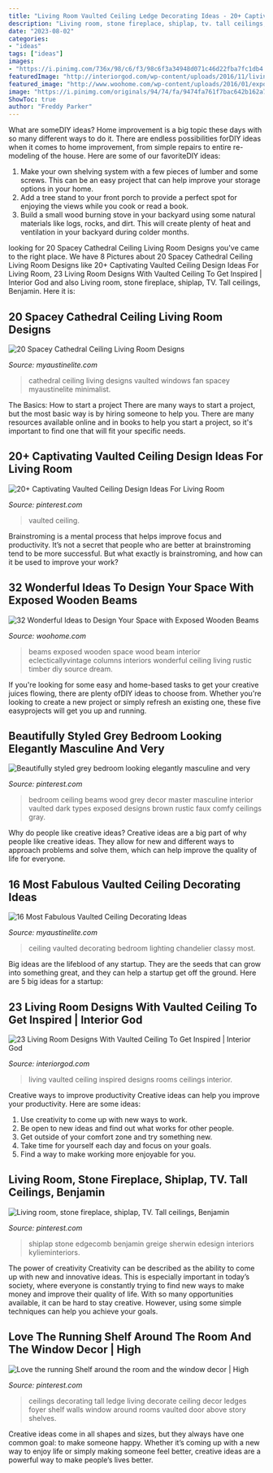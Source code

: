 ```yaml
---
title: "Living Room Vaulted Ceiling Ledge Decorating Ideas - 20+ Captivating Vaulted Ceiling Design Ideas For Living Room"
description: "Living room, stone fireplace, shiplap, tv. tall ceilings, benjamin"
date: "2023-08-02"
categories:
- "ideas"
tags: ["ideas"]
images:
- "https://i.pinimg.com/736x/98/c6/f3/98c6f3a34948d071c46d22fba7fc1db4.jpg"
featuredImage: "http://interiorgod.com/wp-content/uploads/2016/11/living-rooms-with-vaulted-ceilings.jpg"
featured_image: "http://www.woohome.com/wp-content/uploads/2016/01/exposed-wooden-beams-columns_8.jpg"
image: "https://i.pinimg.com/originals/94/74/fa/9474fa761f7bac642b162a7d9741237b.jpg"
ShowToc: true
author: "Freddy Parker"
---
```



What are someDIY ideas?
Home improvement is a big topic these days with so many different ways to do it. There are endless possibilities forDIY ideas when it comes to home improvement, from simple repairs to entire re-modeling of the house. Here are some of our favoriteDIY ideas:
1. Make your own shelving system with a few pieces of lumber and some screws. This can be an easy project that can help improve your storage options in your home.
2. Add a tree stand to your front porch to provide a perfect spot for enjoying the views while you cook or read a book.
3. Build a small wood burning stove in your backyard using some natural materials like logs, rocks, and dirt. This will create plenty of heat and ventilation in your backyard during colder months. 

	

		
looking for 20 Spacey Cathedral Ceiling Living Room Designs you've came to the right place. We have 8 Pictures about 20 Spacey Cathedral Ceiling Living Room Designs like 20+ Captivating Vaulted Ceiling Design Ideas For Living Room, 23 Living Room Designs With Vaulted Ceiling To Get Inspired | Interior God and also Living room, stone fireplace, shiplap, TV. Tall ceilings, Benjamin. Here it is:
		
    
## 20 Spacey Cathedral Ceiling Living Room Designs

<img loading=lazy src="http://www.myaustinelite.com/wp-content/uploads/2015/06/minimalist-cathedral-ceiling-living-room-with-ceiling-fan-710x1024.jpg?x34469" onerror="this.onerror=null;this.src='https://tse1.mm.bing.net/th?id=OIP.zcwGlLxbevTauUOzvVY-RwHaKr&amp;pid=15.1';" alt="20 Spacey Cathedral Ceiling Living Room Designs">

_Source: myaustinelite.com_

>cathedral ceiling living designs vaulted windows fan spacey myaustinelite minimalist. 

	

The Basics: How to start a project
There are many ways to start a project, but the most basic way is by hiring someone to help you. There are many resources available online and in books to help you start a project, so it's important to find one that will fit your specific needs.

    
## 20+ Captivating Vaulted Ceiling Design Ideas For Living Room

<img loading=lazy src="https://i.pinimg.com/736x/98/c6/f3/98c6f3a34948d071c46d22fba7fc1db4.jpg" onerror="this.onerror=null;this.src='https://tse2.mm.bing.net/th?id=OIP.IYj_z0QDIVgzrh6kpDEd9gHaLR&amp;pid=15.1';" alt="20+ Captivating Vaulted Ceiling Design Ideas For Living Room">

_Source: pinterest.com_

>vaulted ceiling. 

	

Brainstroming is a mental process that helps improve focus and productivity. It’s not a secret that people who are better at brainstroming tend to be more successful. But what exactly is brainstroming, and how can it be used to improve your work?

    
## 32 Wonderful Ideas To Design Your Space With Exposed Wooden Beams

<img loading=lazy src="http://www.woohome.com/wp-content/uploads/2016/01/exposed-wooden-beams-columns_8.jpg" onerror="this.onerror=null;this.src='https://tse4.mm.bing.net/th?id=OIP.Ud_NSEWmG2b5DSBi0_3iIwHaLH&amp;pid=15.1';" alt="32 Wonderful Ideas to Design Your Space with Exposed Wooden Beams">

_Source: woohome.com_

>beams exposed wooden space wood beam interior eclecticallyvintage columns interiors wonderful ceiling living rustic timber diy source dream. 

	

If you're looking for some easy and home-based tasks to get your creative juices flowing, there are plenty ofDIY ideas to choose from. Whether you're looking to create a new project or simply refresh an existing one, these five easyprojects will get you up and running.

    
## Beautifully Styled Grey Bedroom Looking Elegantly Masculine And Very

<img loading=lazy src="https://i.pinimg.com/736x/e8/57/c2/e857c21cd12afb84343e7da1d866e5bd--faux-wood-beams-vaulted-vaulted-ceilings-with-beams.jpg?b=t" onerror="this.onerror=null;this.src='https://tse2.mm.bing.net/th?id=OIP.tshWi6GhGdIGsm4vYWPuPgHaLI&amp;pid=15.1';" alt="Beautifully styled grey bedroom looking elegantly masculine and very">

_Source: pinterest.com_

>bedroom ceiling beams wood grey decor master masculine interior vaulted dark types exposed designs brown rustic faux comfy ceilings gray. 

	

Why do people like creative ideas?
Creative ideas are a big part of why people like creative ideas. They allow for new and different ways to approach problems and solve them, which can help improve the quality of life for everyone.

    
## 16 Most Fabulous Vaulted Ceiling Decorating Ideas

<img loading=lazy src="https://www.myaustinelite.com/wp-content/uploads/2014/12/Smart-vaulted-bedroom-ceiling-lighting-ideas-with-classy-chandelier.jpg" onerror="this.onerror=null;this.src='https://tse4.mm.bing.net/th?id=OIP.6bdiSY2etrrxp_tZc95h_AHaFj&amp;pid=15.1';" alt="16 Most Fabulous Vaulted Ceiling Decorating Ideas">

_Source: myaustinelite.com_

>ceiling vaulted decorating bedroom lighting chandelier classy most. 

	

Big ideas are the lifeblood of any startup. They are the seeds that can grow into something great, and they can help a startup get off the ground. Here are 5 big ideas for a startup: 

    
## 23 Living Room Designs With Vaulted Ceiling To Get Inspired | Interior God

<img loading=lazy src="http://interiorgod.com/wp-content/uploads/2016/11/living-rooms-with-vaulted-ceilings.jpg" onerror="this.onerror=null;this.src='https://tse2.mm.bing.net/th?id=OIP.j8vCjkSO2GlhSr4vS8njIAHaJ2&amp;pid=15.1';" alt="23 Living Room Designs With Vaulted Ceiling To Get Inspired | Interior God">

_Source: interiorgod.com_

>living vaulted ceiling inspired designs rooms ceilings interior. 

	

Creative ways to improve productivity
Creative ideas can help you improve your productivity. Here are some ideas: 
1. Use creativity to come up with new ways to work.
2. Be open to new ideas and find out what works for other people. 
3. Get outside of your comfort zone and try something new. 
4. Take time for yourself each day and focus on your goals. 
5. Find a way to make working more enjoyable for you.

    
## Living Room, Stone Fireplace, Shiplap, TV. Tall Ceilings, Benjamin

<img loading=lazy src="https://i.pinimg.com/736x/62/d3/e5/62d3e58ae57c2711953c785f11627fa2.jpg" onerror="this.onerror=null;this.src='https://tse4.mm.bing.net/th?id=OIP.Qh4xJXT4Pp7FdSp05K0wpAHaKr&amp;pid=15.1';" alt="Living room, stone fireplace, shiplap, TV. Tall ceilings, Benjamin">

_Source: pinterest.com_

>shiplap stone edgecomb benjamin greige sherwin edesign interiors kylieminteriors. 

	

The power of creativity
Creativity can be described as the ability to come up with new and innovative ideas. This is especially important in today’s society, where everyone is constantly trying to find new ways to make money and improve their quality of life. With so many opportunities available, it can be hard to stay creative. However, using some simple techniques can help you achieve your goals.

    
## Love The Running Shelf Around The Room And The Window Decor | High

<img loading=lazy src="https://i.pinimg.com/originals/94/74/fa/9474fa761f7bac642b162a7d9741237b.jpg" onerror="this.onerror=null;this.src='https://tse3.mm.bing.net/th?id=OIP.6UUaXwbAmRAvPnkpAvavjQHaLH&amp;pid=15.1';" alt="Love the running Shelf around the room and the window decor | High">

_Source: pinterest.com_

>ceilings decorating tall ledge living decorate ceiling decor ledges foyer shelf walls window around rooms vaulted door above story shelves. 

	

Creative ideas come in all shapes and sizes, but they always have one common goal: to make someone happy. Whether it’s coming up with a new way to enjoy life or simply making someone feel better, creative ideas are a powerful way to make people’s lives better.

